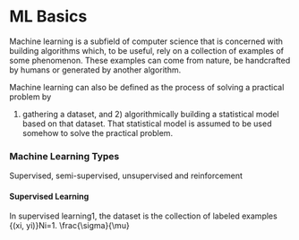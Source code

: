 # ML Basics

Machine learning is a subfield of computer science that is concerned with building algorithms which, to be useful, rely on a collection of examples of some phenomenon. These examples can come from nature, be handcrafted by humans or generated by another algorithm.

Machine learning can also be defined as the process of solving a practical problem by 
1) gathering a dataset, and 2) algorithmically building a statistical model based on that dataset. That statistical model is assumed to be used somehow to solve the practical problem.

### Machine Learning Types
Supervised, semi-supervised, unsupervised and reinforcement

#### Supervised Learning
In supervised learning1, the dataset is the collection of labeled examples {(xi, yi)}Ni=1.
\frac{\sigma}{\mu}
